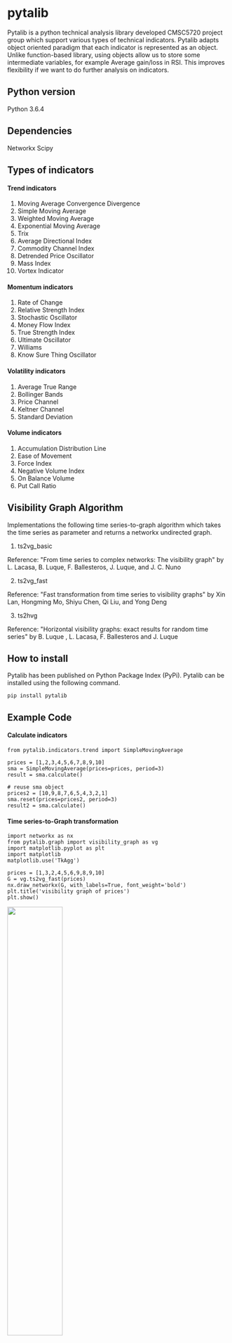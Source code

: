 # pytalib
Pytalib is a python technical analysis library developed CMSC5720 project group which support various types of technical indicators. Pytalib adapts object oriented paradigm that each indicator is represented as an object. Unlike function-based library, using objects allow us to store some intermediate variables, for example Average gain/loss in RSI. This improves flexibility if we want to do further analysis on indicators.

## Python version
Python 3.6.4

## Dependencies
Networkx
Scipy

## Types of indicators
#### Trend indicators
  1. Moving Average Convergence Divergence
  2. Simple Moving Average
  3. Weighted Moving Average
  4. Exponential Moving Average
  5. Trix
  6. Average Directional Index
  7. Commodity Channel Index
  8. Detrended Price Oscillator
  9. Mass Index
  10. Vortex Indicator
  
#### Momentum indicators
  1. Rate of Change
  2. Relative Strength Index
  3. Stochastic Oscillator
  4. Money Flow Index
  5. True Strength Index
  6. Ultimate Oscillator
  7. Williams
  8. Know Sure Thing Oscillator
  
#### Volatility indicators
  1. Average True Range
  2. Bollinger Bands
  3. Price Channel
  4. Keltner Channel
  5. Standard Deviation
  
#### Volume indicators
  1. Accumulation Distribution Line
  2. Ease of Movement
  3. Force Index
  4. Negative Volume Index
  5. On Balance Volume
  6. Put Call Ratio

## Visibility Graph Algorithm
Implementations the following time series-to-graph algorithm which takes the time series as parameter and returns a networkx undirected graph.

1. ts2vg_basic
  
Reference: "From time series to complex networks: The visibility graph" by L. Lacasa, B. Luque, F. Ballesteros, J. Luque, and J. C. Nuno

2. ts2vg_fast
  
Reference: "Fast transformation from time series to visibility graphs" by Xin Lan, Hongming Mo, Shiyu Chen, Qi Liu, and Yong Deng

3. ts2hvg

Reference: "Horizontal visibility graphs: exact results for random time series" by B. Luque , L. Lacasa, F. Ballesteros and J. Luque

## How to install
Pytalib has been published on Python Package Index (PyPi). Pytalib can be installed using the following command.
```
pip install pytalib
```

## Example Code
#### Calculate indicators
```
from pytalib.indicators.trend import SimpleMovingAverage

prices = [1,2,3,4,5,6,7,8,9,10]
sma = SimpleMovingAverage(prices=prices, period=3)
result = sma.calculate()

# reuse sma object
prices2 = [10,9,8,7,6,5,4,3,2,1]
sma.reset(prices=prices2, period=3)
result2 = sma.calculate()
```

#### Time series-to-Graph transformation
```
import networkx as nx
from pytalib.graph import visibility_graph as vg
import matplotlib.pyplot as plt
import matplotlib
matplotlib.use('TkAgg')

prices = [1,3,2,4,5,6,9,8,9,10]
G = vg.ts2vg_fast(prices)
nx.draw_networkx(G, with_labels=True, font_weight='bold')
plt.title('visibility graph of prices')
plt.show()
```

<img src="https://github.com/dennis199441/pytalib/blob/master/example/vg.png" width="50%" height="50%">

```
import networkx as nx
from pytalib.graph import visibility_graph as vg
import matplotlib.pyplot as plt
import matplotlib
matplotlib.use('TkAgg')

prices = [1,3,2,4,5,6,9,8,9,10]
G = vg.ts2hvg(prices)
nx.draw_networkx(G, with_labels=True, font_weight='bold')
plt.title('horizontal visibility graph of prices')
plt.show()
```

<img src="https://github.com/dennis199441/pytalib/blob/master/example/hvg.png" width="50%" height="50%">


